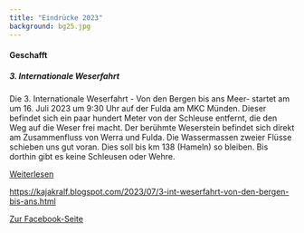 ```yaml
---
title: "Eindrücke 2023"
background: bg25.jpg
---
```


#### Geschafft      



##### 3. Internationale Weserfahrt       


Die 3. Internationale Weserfahrt - Von den Bergen bis ans Meer- startet am um 16. Juli 2023 um 9:30 Uhr auf der Fulda am MKC Münden. Dieser befindet sich ein paar hundert Meter von der Schleuse entfernt, die den Weg auf die Weser frei macht. Der berühmte Weserstein befindet sich direkt am Zusammenfluss von Werra und Fulda. Die Wassermassen zweier Flüsse schieben uns gut voran. Dies soll bis km 138 (Hameln) so bleiben. Bis dorthin gibt es keine Schleusen oder Wehre. 

<a href="https://kajakralf.blogspot.com/2023/07/3-int-weserfahrt-von-den-bergen-bis-ans.html/" class="btn btn-outline-inverse btn-sm">Weiterlesen</a>

https://kajakralf.blogspot.com/2023/07/3-int-weserfahrt-von-den-bergen-bis-ans.html

<a href="https://de-de.facebook.com/weserfahrt/" class="btn btn-outline-inverse btn-sm">Zur Facebook-Seite</a>
